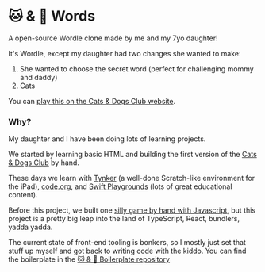 # 🐱 & 🐶 Words

A open-source Wordle clone made by me and my 7yo daughter!

It's Wordle, except my daughter had two changes she wanted to make:

1. She wanted to choose the secret word (perfect for challenging mommy and daddy)
2. Cats

You can [play this on the Cats & Dogs Club website](https://words.cats-and-dogs.club/).

### Why?

My daughter and I have been doing lots of learning projects.

We started by learning basic HTML and building the first version of the [Cats & Dogs Club](https://cats-and-dogs.club/) by hand. 

These days we learn with [Tynker](https://www.tynker.com) (a well-done Scratch-like environment for the iPad), [code.org](https://code.org), and [Swift Playgrounds](https://www.apple.com/swift/playgrounds/) (lots of great educational content). 

Before this project, we built one [silly game by hand with Javascript](https://cats-and-dogs.club/games/chase/index.html), but this project is a pretty big leap into the land of TypeScript, React, bundlers, yadda yadda. 

The current state of front-end tooling is bonkers, so I mostly just set that stuff up myself and got back to writing code with the kiddo. You can find the boilerplate in the [🐱 & 🐶 Boilerplate repository](https://github.com/davepeck/cats-and-dogs-boilerplate/)
